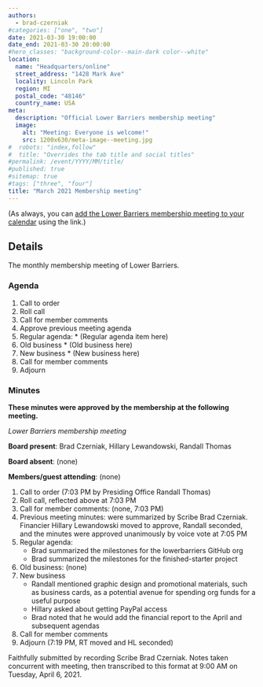 ```yaml
---
authors:
  - brad-czerniak
#categories: ["one", "two"]
date: 2021-03-30 19:00:00
date_end: 2021-03-30 20:00:00
#hero_classes: "background-color--main-dark color--white"
location:
  name: "Headquarters/online"
  street_address: "1428 Mark Ave"
  locality: Lincoln Park
  region: MI
  postal_code: "48146"
  country_name: USA
meta:
  description: "Official Lower Barriers membership meeting"
  image:
    alt: "Meeting: Everyone is welcome!"
    src: 1200x630/meta-image--meeting.jpg
#  robots: "index,follow"
#  title: "Overrides the tab title and social titles"
#permalink: /event/YYYY/MM/title/
#published: true
#sitemap: true
#tags: ["three", "four"]
title: "March 2021 Membership meeting"
---
```


(As always, you can [add the Lower Barriers membership meeting to your calendar](http://bit.ly/lowerbarriers) using the link.)

## Details

The monthly membership meeting of Lower Barriers.

### Agenda

  1. Call to order
  2. Roll call
  3. Call for member comments
  4. Approve previous meeting agenda
  5. Regular agenda:
    * (Regular agenda item here)
  6. Old business
    * (Old business here)
  7. New business
    * (New business here)
  8. Call for member comments
  9. Adjourn

### Minutes

**These minutes were approved by the membership at the following meeting.**

_Lower Barriers membership meeting_

**Board present**: Brad Czerniak, Hillary Lewandowski, Randall Thomas

**Board absent**: (none)

**Members/guest attending**: (none)

  1. Call to order (7:03 PM by Presiding Office Randall Thomas)
  2. Roll call, reflected above at 7:03 PM
  3. Call for member comments: (none, 7:03 PM)
  4. Previous meeting minutes: were summarized by Scribe Brad Czerniak. Financier Hillary Lewandowski moved to approve, Randall seconded, and the minutes were approved unanimously by voice vote at 7:05 PM
  5. Regular agenda:
     * Brad summarized the milestones for the lowerbarriers GitHub org
     * Brad summarized the milestones for the finished-starter project
  6. Old business: (none)
  7. New business
     * Randall mentioned graphic design and promotional materials, such as business cards, as a potential avenue for spending org funds for a useful purpose
     * Hillary asked about getting PayPal access
     * Brad noted that he would add the financial report to the April and subsequent agendas
  8. Call for member comments
  9. Adjourn (7:19 PM, RT moved and HL seconded)

Faithfully submitted by recording Scribe Brad Czerniak. Notes taken concurrent with meeting, then transcribed to this format at 9:00 AM on Tuesday, April 6, 2021.
